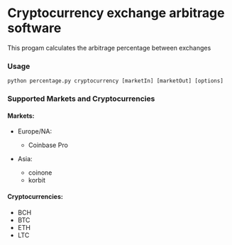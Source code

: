 # Cryptocurrency exchange arbitrage software

This progam calculates the arbitrage percentage between exchanges

### Usage

```shell
python percentage.py cryptocurrency [marketIn] [marketOut] [options]
```

### Supported Markets and Cryptocurrencies

#### Markets:

- Europe/NA:
	- Coinbase Pro

- Asia:
	- coinone
	- korbit

#### Cryptocurrencies:

- BCH
- BTC
- ETH
- LTC
